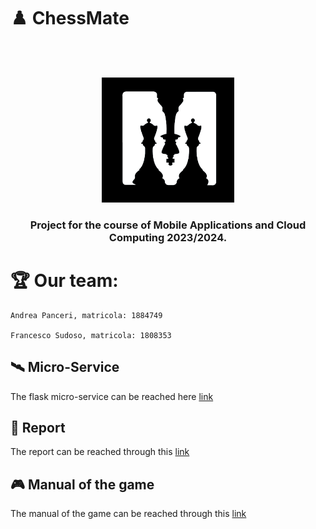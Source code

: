# ♟️	ChessMate
<br />
<br />
<p align="center">
    <img src="app/src/main/assets/logo.png" alt="ChessMate Logo" height="200">
  </a>
  
  <h3 align="center"> Project for the course of Mobile Applications and Cloud Computing 2023/2024. </h3>
</p>


# 🏆 Our team:
```
Andrea Panceri, matricola: 1884749

Francesco Sudoso, matricola: 1808353
```
## 🛰️ Micro-Service

The flask micro-service can be reached here [link]('https://github.com/Pancio-code/ChessMate-MicroService-MACC')

## 📖 Report

The report can be reached through this [link]('#')

## 🎮 Manual of the game

The manual of the game can be reached through this [link]('#')







